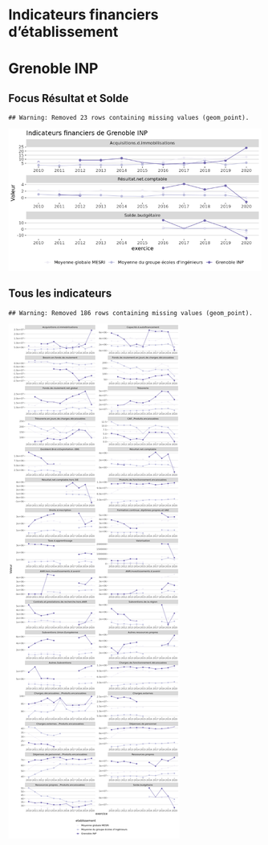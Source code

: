 Indicateurs financiers d’établissement
================

# Grenoble INP

## Focus Résultat et Solde

    ## Warning: Removed 23 rows containing missing values (geom_point).

![](grenoble_inp_files/figure-gfm/etab.focus-1.png)<!-- -->

## Tous les indicateurs

    ## Warning: Removed 186 rows containing missing values (geom_point).

![](grenoble_inp_files/figure-gfm/etab-1.png)<!-- -->
